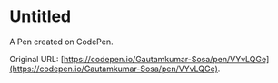 # Untitled

A Pen created on CodePen.

Original URL: [https://codepen.io/Gautamkumar-Sosa/pen/VYvLQGe](https://codepen.io/Gautamkumar-Sosa/pen/VYvLQGe).

